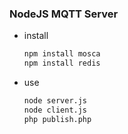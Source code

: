 ### NodeJS MQTT Server

- install
    ```javascript
    npm install mosca
    npm install redis
    ```

- use 
    ```zsh
    node server.js
    node client.js
    php publish.php
    ```